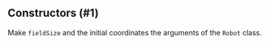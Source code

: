 ## Constructors (#1)

Make `fieldSize` and the initial coordinates the arguments of the `Robot` class.
